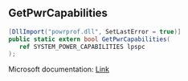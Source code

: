 ## GetPwrCapabilities

```csharp
[DllImport("powrprof.dll", SetLastError = true)]
public static extern bool GetPwrCapabilities(
   ref SYSTEM_POWER_CAPABILITIES lpspc
);
```

Microsoft documentation: [Link](https://learn.microsoft.com/en-us/windows/win32/api/powerbase/nf-powerbase-getpwrcapabilities)
